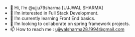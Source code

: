 - 👋 Hi, I’m @ujju79sharma [UJJWAL SHARMA]
- 👀 I’m interested in Full Stack Development.
- 🌱 I’m currently learning Front End basics.
- 💞️ I’m looking to collaborate on spring framework projects.
- 📫 How to reach me : ujjwalsharma28.1994@gmail.com

<!---
ujju79sharma/ujju79sharma is a ✨ special ✨ repository because its `README.md` (this file) appears on your GitHub profile.
You can click the Preview link to take a look at your changes.
--->
